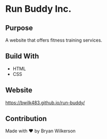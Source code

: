# Run Buddy Inc.

## Purpose

A website that offers fitness training services.

## Build With

- HTML
- CSS

## Website

https://bwilk483.github.io/run-buddy/

## Contribution

Made with ❤️ by Bryan Wilkerson

